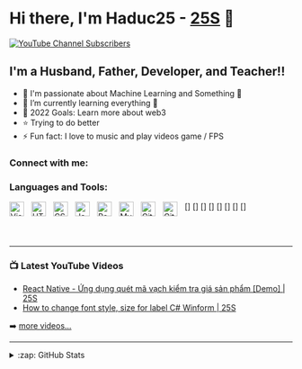 # Hi there, I'm Haduc25 - [25S][youtube] 👋 

[![YouTube Channel Subscribers](https://img.shields.io/youtube/channel/subscribers/UCG4XEKnESXpFicBbTbVGvZw?style=flat-square)][youtube]


## I'm a Husband, Father, Developer, and Teacher!!

- 🔭 I'm passionate about Machine Learning and Something 🤣
- 🌱 I’m currently learning everything 🤣
- 🥅 2022 Goals: Learn more about web3
- ⭐ Trying to do better
- ⚡ Fun fact: I love to music and play videos game / FPS


### Connect with me:



### Languages and Tools:

[<img align="left" alt="Visual Studio Code" width="26px" src="https://cdn.jsdelivr.net/gh/devicons/devicon/icons/vscode/vscode-original.svg" style="padding-right:10px;" />] <!-- [webdevplaylist] -->
[<img align="left" alt="HTML5" width="26px" src="https://cdn.jsdelivr.net/gh/devicons/devicon/icons/html5/html5-original.svg" style="padding-right:10px;" />]<!-- [webdevplaylist] -->
[<img align="left" alt="CSS3" width="26px" src="https://cdn.jsdelivr.net/gh/devicons/devicon/icons/css3/css3-original.svg" style="padding-right:10px;" />] <!-- [cssplaylist]  -->
[<img align="left" alt="JavaScript" width="26px" src="https://cdn.jsdelivr.net/gh/devicons/devicon/icons/javascript/javascript-original.svg" style="padding-right:10px;" />] <!-- [jsplaylist] -->
[<img align="left" alt="React" width="26px" src="https://cdn.jsdelivr.net/gh/devicons/devicon/icons/react/react-original.svg" style="padding-right:10px;" />] <!--[reactplaylist]  -->
[<img align="left" alt="MySQL" width="26px" src="https://cdn.jsdelivr.net/gh/devicons/devicon/icons/mysql/mysql-original.svg" style="padding-right:10px;" />] <!-- [webdevplaylist] -->
[<img align="left" alt="Git" width="26px" src="https://cdn.jsdelivr.net/gh/devicons/devicon/icons/git/git-original.svg" style="padding-right:10px;" />] <!-- [webdevplaylist] -->
[<img align="left" alt="GitHub" width="26px" src="https://user-images.githubusercontent.com/3369400/139447912-e0f43f33-6d9f-45f8-be46-2df5bbc91289.png" style="padding-right:10px;" />]

<br />
<br />

---

### 📺 Latest YouTube Videos

<!-- YOUTUBE:START -->
- [React Native - Ứng dụng quét mã vạch kiểm tra giá sản phẩm [Demo] | 25S](https://youtu.be/IKWuL2mDqgg)
- [How to change font style, size for label C# Winform | 25S](https://youtu.be/T07kO6bOhxI)

<!-- YOUTUBE:END -->

➡️ [more videos...](https://youtube.com/25sdev)

---
<details>
  <summary>:zap: GitHub Stats</summary>

  <img align="left" alt="Haduc25's GitHub Stats" src="https://github-readme-stats.vercel.app/api?username=haduc25&show_icons=true&hide_border=false&title_color=ff652f&icon_color=FFE400&bg_color=09131B&text_color=ffffff&border_color=0c1a25" />

</details>

[youtube]: https://youtube.com/25sdev
[instagram]: https://www.instagram.com/haduc.25
<!-- [webdevplaylist]: https://www.youtube.com/playlist?list=PLkwxH9e_vrAJ0WbEsFA9W3I1W-g_BTsbt
[jsplaylist]: https://www.youtube.com/playlist?list=PLkwxH9e_vrALRJKu7wfXby3MKeflhTu6B
[cssplaylist]: https://www.youtube.com/playlist?list=PLkwxH9e_vrALSdvZuEh6gqQdmDoDIoqz4
[reactplaylist]: https://www.youtube.com/playlist?list=PLkwxH9e_vrAK4TdffpxKY3QGyHCpxFcQ0 -->
